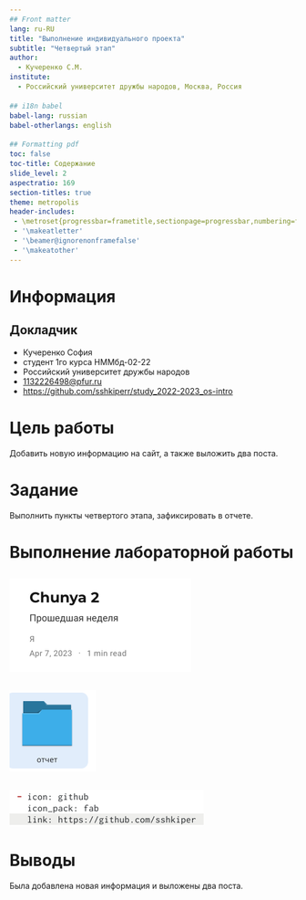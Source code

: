 ```yaml
---
## Front matter
lang: ru-RU
title: "Выполнение индивидуального проекта"
subtitle: "Четвертый этап"
author:
  - Кучеренко С.М.
institute:
  - Российский университет дружбы народов, Москва, Россия

## i18n babel
babel-lang: russian
babel-otherlangs: english

## Formatting pdf
toc: false
toc-title: Содержание
slide_level: 2
aspectratio: 169
section-titles: true
theme: metropolis
header-includes:
 - \metroset{progressbar=frametitle,sectionpage=progressbar,numbering=fraction}
 - '\makeatletter'
 - '\beamer@ignorenonframefalse'
 - '\makeatother'
---
```


# Информация

## Докладчик


  * Кучеренко София
  * студент 1го курса НММбд-02-22
  * Российский университет дружбы народов
  * [1132226498@pfur.ru](mailto:1132226498@pfur.ru)
  * <https://github.com/sshkiperr/study_2022-2023_os-intro>



# Цель работы

Добавить новую информацию на сайт, а также выложить два поста.

# Задание

Выполнить пункты четвертого этапа, зафиксировать в отчете.

# Выполнение лабораторной работы

##


![Пост 1](image/1.png)

##


![Пост 2](image/2.png)

##


![Ссылка](image/3.png)




# Выводы

Была добавлена новая информация и выложены два поста.

